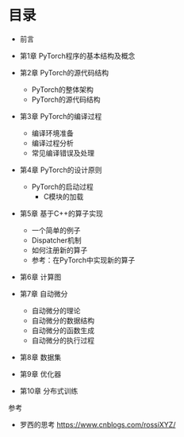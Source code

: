 
# 目录

- 前言
- 第1章 PyTorch程序的基本结构及概念
- 第2章 PyTorch的源代码结构
    - PyTorch的整体架构
    - PyTorch的源代码结构
    
- 第3章 PyTorch的编译过程
    - 编译环境准备
    - 编译过程分析
    - 常见编译错误及处理
- 第4章 PyTorch的设计原则
    - PyTorch的启动过程
        - C模块的加载
- 第5章 基于C++的算子实现
    - 一个简单的例子
    - Dispatcher机制
    - 如何注册新的算子
    - 参考：在PyTorch中实现新的算子
- 第6章 计算图
- 第7章 自动微分
    - 自动微分的理论
    - 自动微分的数据结构
    - 自动微分的函数生成
    - 自动微分的执行过程
- 第8章 数据集
- 第9章 优化器
- 第10章 分布式训练


参考
- 罗西的思考 https://www.cnblogs.com/rossiXYZ/
